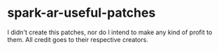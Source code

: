# spark-ar-useful-patches
I didn't create this patches, nor do I intend to make any kind of profit to them.
All credit goes to their respective creators.
